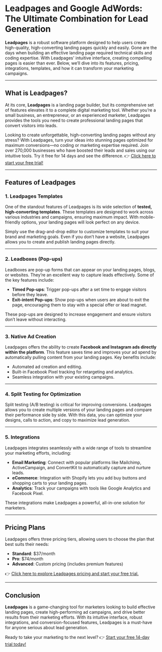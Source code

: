 # Leadpages and Google AdWords: The Ultimate Combination for Lead Generation

**Leadpages** is a robust software platform designed to help users create high-quality, high-converting landing pages quickly and easily. Gone are the days when building an effective landing page required technical skills and coding expertise. With Leadpages' intuitive interface, creating compelling pages is easier than ever. Below, we’ll dive into its features, pricing, integrations, templates, and how it can transform your marketing campaigns.

---

## What is Leadpages?

At its core, **Leadpages** is a landing page builder, but its comprehensive set of features elevates it to a complete digital marketing tool. Whether you’re a small business, an entrepreneur, or an experienced marketer, Leadpages provides the tools you need to create professional landing pages that convert visitors into leads.

Looking to create unforgettable, high-converting landing pages without any stress? With Leadpages, turn your ideas into stunning pages optimized for maximum conversions—no coding or marketing expertise required. Join over 270,000 businesses who have boosted their leads and sales using our intuitive tools. Try it free for 14 days and see the difference. 👉 [Click here to start your free trial!](https://bit.ly/LEadPages)

---

## Features of Leadpages

### 1. **Leadpages Templates**

One of the standout features of Leadpages is its wide selection of **tested, high-converting templates**. These templates are designed to work across various industries and campaigns, ensuring maximum impact. With mobile-friendly options, your landing pages will look perfect on any device. 

Simply use the drag-and-drop editor to customize templates to suit your brand and marketing goals. Even if you don’t have a website, Leadpages allows you to create and publish landing pages directly.

---

### 2. **Leadboxes (Pop-ups)**

Leadboxes are pop-up forms that can appear on your landing pages, blogs, or websites. They’re an excellent way to capture leads effectively. Some of the key features include:

- **Timed Pop-ups**: Trigger pop-ups after a set time to engage visitors before they leave.
- **Exit-intent Pop-ups**: Show pop-ups when users are about to exit the page, encouraging them to stay with a special offer or lead magnet.

These pop-ups are designed to increase engagement and ensure visitors don’t leave without interacting.

---

### 3. **Native Ad Creation**

Leadpages offers the ability to create **Facebook and Instagram ads directly within the platform**. This feature saves time and improves your ad spend by automatically pulling content from your landing pages. Key benefits include:

- Automated ad creation and editing.
- Built-in Facebook Pixel tracking for retargeting and analytics.
- Seamless integration with your existing campaigns.

---

### 4. **Split Testing for Optimization**

Split testing (A/B testing) is critical for improving conversions. Leadpages allows you to create multiple versions of your landing pages and compare their performance side by side. With this data, you can optimize your designs, calls to action, and copy to maximize lead generation.

---

### 5. **Integrations**

Leadpages integrates seamlessly with a wide range of tools to streamline your marketing efforts, including:

- **Email Marketing**: Connect with popular platforms like Mailchimp, ActiveCampaign, and ConvertKit to automatically capture and nurture leads.
- **eCommerce**: Integration with Shopify lets you add buy buttons and shopping carts to your landing pages.
- **Analytics**: Track your campaigns with tools like Google Analytics and Facebook Pixel.

These integrations make Leadpages a powerful, all-in-one solution for marketers.

---

## Pricing Plans

Leadpages offers three pricing tiers, allowing users to choose the plan that best suits their needs:

- **Standard**: $37/month
- **Pro**: $74/month
- **Advanced**: Custom pricing (includes premium features)

👉 [Click here to explore Leadpages pricing and start your free trial.](https://bit.ly/LEadPages)

---

## Conclusion

**Leadpages** is a game-changing tool for marketers looking to build effective landing pages, create high-performing ad campaigns, and drive better results from their marketing efforts. With its intuitive interface, robust integrations, and conversion-focused features, Leadpages is a must-have for anyone serious about lead generation.

Ready to take your marketing to the next level? 👉 [Start your free 14-day trial today!](https://bit.ly/LEadPages)
